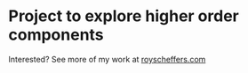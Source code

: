 # Project to explore higher order components

Interested? See more of my work at [royscheffers.com](http://royscheffers.com)

